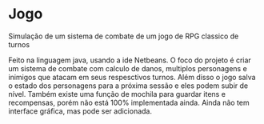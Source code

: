 # Jogo
Simulação de um sistema de combate de um jogo de RPG classico de turnos

Feito na linguagem java, usando a ide Netbeans. O foco do projeto é criar um sistema de combate com calculo de danos, multiplos personagens e inimigos que atacam em seus respesctivos turnos. Além disso o jogo salva o estado dos personagens para a próxima sessão e eles podem subir de nível. Também existe uma função de mochila para guardar itens e recompensas, porém não está 100% implementada ainda. Ainda não tem interface gráfica, mas pode ser adicionada.
